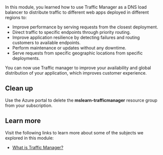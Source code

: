 In this module, you learned how to use Traffic Manager as a DNS load balancer to distribute traffic to different web apps deployed in different regions to:

- Improve performance by serving requests from the closest deployment.
- Direct traffic to specific endpoints through priority routing.
- Improve application resilience by detecting failures and routing customers to available endpoints.
- Perform maintenance or updates without any downtime.
- Serve requests from specific geographic locations from specific deployments.

You can now use Traffic manager to improve your availability and global distribution of your application, which improves customer experience.

## Clean up

Use the Azure portal to delete the **mslearn-trafficmanager** resource group from your subscription.

## Learn more

Visit the following links to learn more about some of the subjects we explored in this module:

- [What is Traffic Manager?](https://docs.microsoft.com/azure/traffic-manager/traffic-manager-overview)
